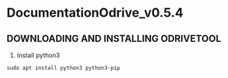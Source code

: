 # DocumentationOdrive_v0.5.4

## **DOWNLOADING AND INSTALLING ODRIVETOOL**
1. Install python3

  `sudo apt install python3 python3-pip`
